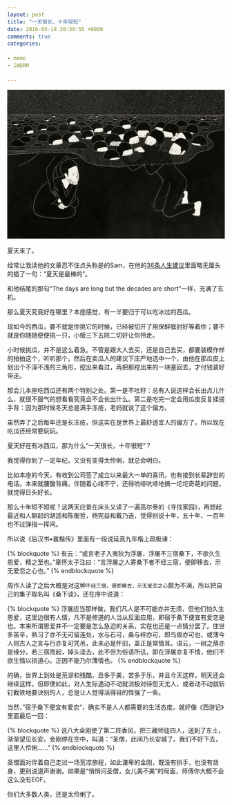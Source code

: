 ```yaml
---
layout: post
title: "一天很长，十年很短"
date: 2016-05-18 20:50:55 +0800
comments: true
categories: 

- memo
- IWDRM

---
```



![Vhost threshold](/downloads/images/2016_05/ppl_5.jpg "Don't touch me...")

夏天来了。

经常让我读他的文章忍不住点头称是的Sam，在他的[36条人生建议](http://36kr.com/p/532396.html)里面略无厘头的插了一句：“夏天是最棒的”。

和他结尾的那句“The days are long but the decades are short”一样，充满了玄机。

那么夏天究竟好在哪里？本座感觉，有一半要归于可以吃冰过的西瓜。

现如今的西瓜，要不就是你挑它的时候，已经被切开了用保鲜膜封好等着你；要不就是你随随便便挑一只，小贩三下五除二切好让你拎走。

小时候挑瓜，并不是这么着急。不管是跟大人去买，还是自己去买，都要装模作样的拍拍这个，听听那个，然后在卖瓜人的建议下庄严地选中一个，由他在那瓜皮上划出个不深不浅的三角形，挖出来看过，再把那挖出来的一块塞回去，才付钱装好带走。

那会儿本座吃西瓜还有两个特别之处。第一是不吐籽：总有人说这样会长出点儿什么，就很不服气的想看看究竟会不会长出什么。第二是吃完一定会用瓜皮反复揉搓手背：因为那时候冬天总是满手冻疮，老妈就说了这个偏方。

虽然弄了之后每年还是长冻疮，但这实在是世界上最舒适宜人的偏方了，所以现在吃瓜还经常要玩玩。

夏天好在有冰西瓜，那为什么“一天很长，十年很短”？

我觉得你到了一定年纪，又没有变得太伶俐，就总会明白。

比如本座的今天，有收到公司签了成立以来最大一单的喜讯，也有接到长辈辞世的电话。本来就腰酸背痛，伴随着心绪不宁，还得吭哧吭哧地搞一坨坨奇葩的问题，就觉得日头好长。

那么十年短不短呢？这两天应景在床头又读了一遍高尔泰的《寻找家园》，再想起最近和人聊起的胡适和陈衡哲，杨宪益和戴乃迭，觉得别说十年，五十年、一百年也不过弹指一挥间。

所以说《后汉书•襄楷传》里面有一段说延熹九年楷上疏极谏：

{% blockquote %}
有云：“或言老子入夷狄为浮屠，浮屠不三宿桑下，不欲久生恩爱，精之至也。”章怀太子注曰：“言浮屠之人寄桑下者不经三宿，便即移去，示无爱恋之心也。”
{% endblockquote %} 

周作人读了之后大概是对这种`不经三宿，便即移去，示无爱恋之心`颇为不满，所以把自己的集子取名叫《桑下谈》，还在序中说道：

{% blockquote %}
浮屠应当那样做，我们凡人是不可能亦并无须，但他们怕久生恩爱，这里边很有人情，凡不是修道的人当从反面应用，即宿于桑下便宜有爱恋是也。本来所谓恩爱并不一定要是怎么急迫的关系，实在也还是一点情分罢了。住世多苦辛，熟习了亦不无可留连处，水与石可，桑与梓亦可，即鸟兽亦可也，或薄今人则古人之言与行亦复可凭吊，此未必是怀旧，盖正是常情耳。语云，一树之荫亦是缘分。若三宿而起，掉头迳去，此不但为俗语所讥，即在浮屠亦复不情，他们不欲生情以损道心。正因不能乃尔薄情也。
{% endblockquote %} 

的确，世界上到处是荒谬和残酷，丑多于美，苦多于乐，并且今天这样，明天还会继续这样。但即使如此，对人生际遇动不动就消极对待怨天尤人，或者动不动就斩钉截铁地要诀别的人，总是让人觉得活得目的性强了一些。

当然，”宿于桑下便宜有爱恋“，确实不是人人都需要的生活态度。就好像《西游记》里面最后一回：

{% blockquote %}
说八大金刚使了第二阵香风，把三藏师徒四人，送到了东土，渐渐望见长安。金刚停在空中，叫道：“圣僧，此间乃长安城了。我们不好下去，这里人伶俐……”
{% endblockquote %} 
  
圣僧面对伴着自己走过一场荒凉旅程，如此谦卑的金刚，既没有拱手，也没有敛身，更别说道声谢谢。如果是“悄悄问圣僧，女儿美不美”的局面，师傅你大概不会这么没有EOF。
  
你们大多数人类，还是太伶俐了。

